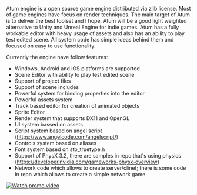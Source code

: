 
Atum engine is a open source game engine distributed via zlib license. Most of game engines have focus
on render techniques. The main target of Atum is to deliver the best toolset and I hope, Atum will be
a good light weighted alternative to Unity and Unreal Engine for indie games. Atum has a fully workable
editor with heavy usage of assets and also has an ability to play test edited scene. All system code has
simple ideas behind them and focused on easy to use functionality.

Currently the engine have follow features:

- Windows, Android and iOS platforms are supported
- Scene Editor with ability to play test edited scene
- Support of project files
- Support of scene includes
- Powerful system for binding properties into the editor
- Powerful assets system
- Track based editor for creation of animated objects
- Sprite Editor
- Render system that supports DX11 and OpenGL
- UI system bassed on assets
- Script system based on angel script (https://www.angelcode.com/angelscript/)
- Controls system based on aliases
- Font system based on stb_truetype.h
- Support of PhysX 3.2, there are samples in repo that's using physics (https://developer.nvidia.com/gameworks-physx-overview)
- Network code which allows to create server/clinet; there is some code in repo which allows
  to create a simple network game

[![Watch promo video](https://img.youtube.com/vi/oDgh4sa2F2o/0.jpg)](https://www.youtube.com/watch?v=oDgh4sa2F2o)